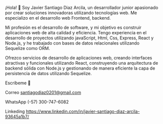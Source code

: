 ¡Hola! 🫡 Soy Javier Santiago Diaz Arcila, un desarrollador junior apasionado por crear soluciones innovadoras utilizando tecnologías web. Me especializo en el desarrollo web Frontend, backend.

Mi profesión es el desarrollo de software, y mi objetivo es construir aplicaciones web de alta calidad y eficiencia. Tengo experiencia en el desarrollo de proyectos
utilizando javaScript, Html, Css, Express, React y Node.js, y he trabajado con bases de datos relacionales utilizando Sequelize como ORM.

Ofrezco servicios de desarrollo de aplicaciones web, creando interfaces atractivas y funcionales utilizando React, construyendo una arquitectura de backend sólida 
con Node.js y gestionando de manera eficiente la capa de persistencia de datos utilizando Sequelize.

Escríbeme 📝

Correo santiagodiaz0201@gmail.com

WhatsApp (-57) 300-747-6082

Linkeding https://www.linkedin.com/in/javier-santiago-diaz-arcila-93645a1b7/

